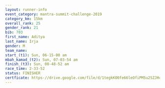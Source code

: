 ```yaml
---
layout: runner-info 
event_category: mantra-summit-challenge-2019 
category_km: 15km 
overall_rank: 25
gender_rank: 21
bib: 703
first_name: Aditya
last_name: Irja
gender: M
team_name: 
start_(t1): Sun, 06-15-00 am
mbah_kamad_(t2): Sun, 07-03-54 am
finish_(t3): Sun, 08-48-52 am
race_time: 2-33-52
status: FINISHER
certficate: https-//drive.google.com/file/d/1tegkKO0fe66leOfiPM5u2SZJHcvZsHWw/view?usp=sharing
---
```

